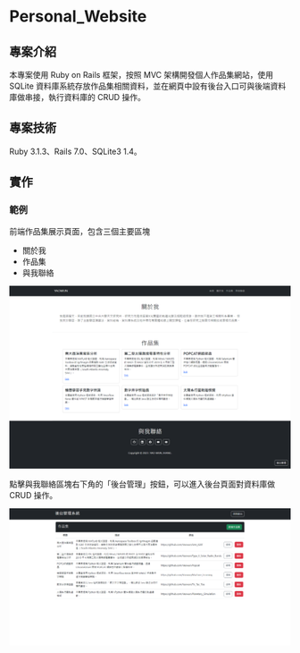 # Personal_Website
## 專案介紹
本專案使用 Ruby on Rails 框架，按照 MVC 架構開發個人作品集網站，使用 SQLite 資料庫系統存放作品集相關資料，並在網頁中設有後台入口可與後端資料庫做串接，執行資料庫的 CRUD 操作。

## 專案技術
Ruby 3.1.3、Rails 7.0、SQLite3 1.4。

## 實作
### 範例
前端作品集展示頁面，包含三個主要區塊
* 關於我
* 作品集
* 與我聯絡

![home page](./fig/home_page.png)

點擊與我聯絡區塊右下角的「後台管理」按鈕，可以進入後台頁面對資料庫做 CRUD 操作。

![admin page](./fig/admin_page.png)
